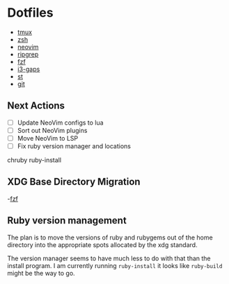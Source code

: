 # Dotfiles

- [tmux](https://github.com/tmux/tmux)
- [zsh](https://github.com/zsh-users/zsh)
- [neovim](https://github.com/neovim/neovim)
- [ripgrep](https://github.com/BurntSushi/ripgrep)
- [fzf](https://github.com/junegunn/fzf#as-vim-plugin)
- [i3-gaps](https://github.com/Airblader/i3)
- [st](https://st.suckless.org/)
- [git](https://git-scm.com/)

## Next Actions

- [ ] Update NeoVim configs to lua
- [ ] Sort out NeoVim plugins
- [ ] Move NeoVim to LSP
- [ ] Fix ruby version manager and locations

chruby
ruby-install


## XDG Base Directory Migration
-[fzf](https://github.com/junegunn/fzf/pull/1282)

## Ruby version management

The plan is to move the versions of ruby and rubygems out of the home directory
into the appropriate spots allocated by the xdg standard.

The version manager seems to have much less to do with that than the install
program.  I am currently running `ruby-install`  it looks like `ruby-build`
might be the way to go.
